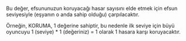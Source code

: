 Bu değer, efsununuzun koruyacağı hasar sayısını elde etmek için efsun seviyesiyle (eşyanın o anda sahip olduğu) çarpılacaktır.

Örneğin, KORUMA, 1 değerine sahiptir, bu nedenle ilk seviye için büyü oyuncuyu 1 (seviye) * 1 (değeriniz) = 1 olarak 1 hasara karşı koruyacaktır.